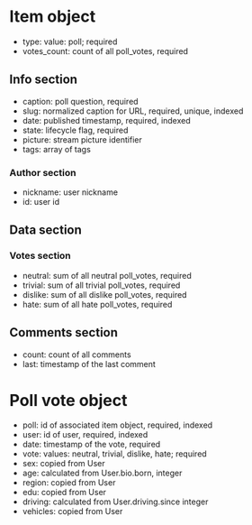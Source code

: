 # Item object
* type: value: poll; required
* votes_count: count of all poll_votes, required

## Info section
* caption: poll question, required
* slug: normalized caption for URL, required, unique, indexed
* date: published timestamp, required, indexed
* state: lifecycle flag, required
* picture: stream picture identifier
* tags: array of tags

### Author section
* nickname: user nickname
* id: user id

## Data section

### Votes section
* neutral: sum of all neutral poll_votes, required
* trivial: sum of all trivial poll_votes, required
* dislike: sum of all dislike poll_votes, required
* hate: sum of all hate poll_votes, required

## Comments section
* count: count of all comments
* last: timestamp of the last comment

# Poll vote object
* poll: id of associated item object, required, indexed
* user: id of user, required, indexed 
* date: timestamp of the vote, required
* vote: values: neutral, trivial, dislike, hate; required
* sex: copied from User
* age: calculated from User.bio.born, integer
* region: copied from User
* edu: copied from User
* driving: calculated from User.driving.since integer
* vehicles: copied from User
